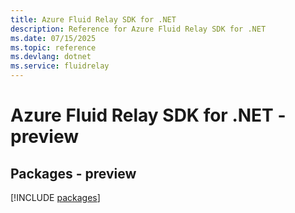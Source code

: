 ```yaml
---
title: Azure Fluid Relay SDK for .NET
description: Reference for Azure Fluid Relay SDK for .NET
ms.date: 07/15/2025
ms.topic: reference
ms.devlang: dotnet
ms.service: fluidrelay
---
```

# Azure Fluid Relay SDK for .NET - preview
## Packages - preview
[!INCLUDE [packages](fluid-relay-index.md)]